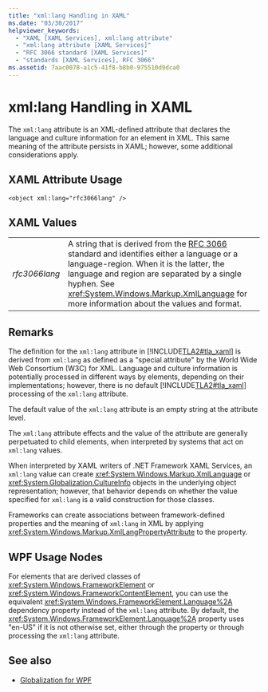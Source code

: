 ```yaml
---
title: "xml:lang Handling in XAML"
ms.date: "03/30/2017"
helpviewer_keywords: 
  - "XAML [XAML Services], xml:lang attribute"
  - "xml:lang attribute [XAML Services]"
  - "RFC 3066 standard [XAML Services]"
  - "standards [XAML Services], RFC 3066"
ms.assetid: 7aac0078-a1c5-41f8-b8b0-975510d9dca0
---
```

# xml:lang Handling in XAML
The `xml:lang` attribute is an XML-defined attribute that declares the language and culture information for an element in XML. This same meaning of the attribute persists in XAML; however, some additional considerations apply.  
  
## XAML Attribute Usage  
  
```xaml  
<object xml:lang="rfc3066lang" />  
```  
  
## XAML Values  
  
|||  
|-|-|  
|*rfc3066lang*|A string that is derived from the [RFC 3066](https://www.ietf.org/rfc/rfc3066.txt) standard and identifies either a language or a language-region. When it is the latter, the language and region are separated by a single hyphen. See <xref:System.Windows.Markup.XmlLanguage> for more information about the values and format.|  
  
## Remarks  
 The definition for the `xml:lang` attribute in [!INCLUDE[TLA2#tla_xaml](../../../includes/tla2sharptla-xaml-md.md)] is derived from `xml:lang` as defined as a "special attribute" by the World Wide Web Consortium (W3C) for XML. Language and culture information is potentially processed in different ways by elements, depending on their implementations; however, there is no default [!INCLUDE[TLA2#tla_xaml](../../../includes/tla2sharptla-xaml-md.md)] processing of the `xml:lang` attribute.  
  
 The default value of the `xml:lang` attribute is an empty string at the attribute level.  
  
 The `xml:lang` attribute effects and the value of the attribute are generally perpetuated to child elements, when interpreted by systems that act on `xml:lang` values.  
  
 When interpreted by XAML writers of .NET Framework XAML Services, an `xml:lang` value can create <xref:System.Windows.Markup.XmlLanguage> or <xref:System.Globalization.CultureInfo> objects in the underlying object representation; however, that behavior depends on whether the value specified for `xml:lang` is a valid construction for those classes.  
  
 Frameworks can create associations between framework-defined properties and the meaning of `xml:lang` in XML by applying <xref:System.Windows.Markup.XmlLangPropertyAttribute> to the property.  
  
## WPF Usage Nodes  
 For elements that are derived classes of <xref:System.Windows.FrameworkElement> or <xref:System.Windows.FrameworkContentElement>, you can use the equivalent <xref:System.Windows.FrameworkElement.Language%2A> dependency property instead of the `xml:lang` attribute. By default, the <xref:System.Windows.FrameworkElement.Language%2A> property uses "en-US" if it is not otherwise set, either through the property or through processing the `xml:lang` attribute.  
  
## See also

- [Globalization for WPF](../wpf/advanced/globalization-for-wpf.md)
